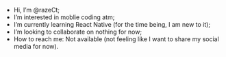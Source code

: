 - Hi, I’m @razeCt;
- I’m interested in moblie coding atm;
- I’m currently learning React Native (for the time being, I am new to it);
- I’m looking to collaborate on nothing for now;
- How to reach me: Not available (not feeling like I want to share my social media for now).

<!---
razeCt/razeCt is a ✨ special ✨ repository because its `README.md` (this file) appears on your GitHub profile.
You can click the Preview link to take a look at your changes.
--->
